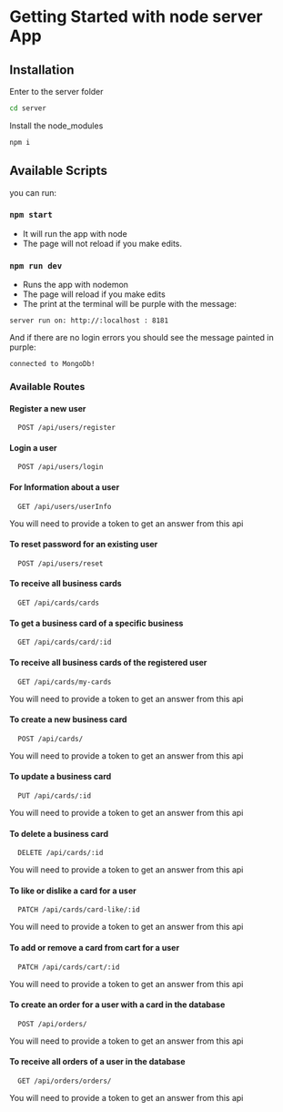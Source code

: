 # Getting Started with node server App

## Installation

Enter to the server folder

```bash
cd server
```

Install the node_modules

```bash
npm i
```

## Available Scripts

you can run:

### `npm start`

- It will run the app with node
- The page will not reload if you make edits.

### `npm run dev`

- Runs the app with nodemon
- The page will reload if you make edits
- The print at the terminal will be purple with the message:

`server run on: http://:localhost : 8181`

And if there are no login errors you should see the message painted in purple:

`connected to MongoDb!`

### Available Routes

#### Register a new user

```http
  POST /api/users/register
```

#### Login a user

```http
  POST /api/users/login
```

#### For Information about a user

```http
  GET /api/users/userInfo
```

You will need to provide a token to get an answer from this api

#### To reset password for an existing user

```http
  POST /api/users/reset
```

#### To receive all business cards

```http
  GET /api/cards/cards
```

#### To get a business card of a specific business

```http
  GET /api/cards/card/:id
```

#### To receive all business cards of the registered user

```http
  GET /api/cards/my-cards
```

You will need to provide a token to get an answer from this api

#### To create a new business card

```http
  POST /api/cards/
```

You will need to provide a token to get an answer from this api

#### To update a business card

```http
  PUT /api/cards/:id
```

You will need to provide a token to get an answer from this api

#### To delete a business card

```http
  DELETE /api/cards/:id
```

You will need to provide a token to get an answer from this api

#### To like or dislike a card for a user

```http
  PATCH /api/cards/card-like/:id
```

You will need to provide a token to get an answer from this api

#### To add or remove a card from cart for a user

```http
  PATCH /api/cards/cart/:id
```

You will need to provide a token to get an answer from this api

#### To create an order for a user with a card in the database

```http
  POST /api/orders/
```

You will need to provide a token to get an answer from this api

#### To receive all orders of a user in the database

```http
  GET /api/orders/orders/
```

You will need to provide a token to get an answer from this api

